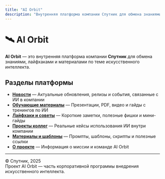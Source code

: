 ```yaml
---
title: "AI Orbit"
description: "Внутренняя платформа компании Спутник для обмена знаниями по ИИ"
---
```


# 🛰 AI Orbit

**AI Orbit** — это внутренняя платформа компании **Спутник** для обмена знаниями, лайфхаками и материалами по теме искусственного интеллекта.

## Разделы платформы

- **[Новости](/news/)** — Актуальные обновления, релизы и события, связанные с ИИ в компании
- **[Обучающие материалы](/training/)** — Презентации, PDF, видео и гайды с тренингов по ИИ  
- **[Лайфхаки и советы](/hacks/)** — Короткие заметки, полезные фишки и мини-гайды
- **[Проекты коллег](/projects/)** — Реальные кейсы использования ИИ внутри компании
- **[Материалы и шаблоны](/resources/)** — Промпты, шаблоны, скрипты и полезные ссылки
- **[О проекте](/about/)** — Информация о миссии и команде AI Orbit

---

© Спутник, 2025  
Проект AI Orbit — часть корпоративной программы внедрения искусственного интеллекта.
